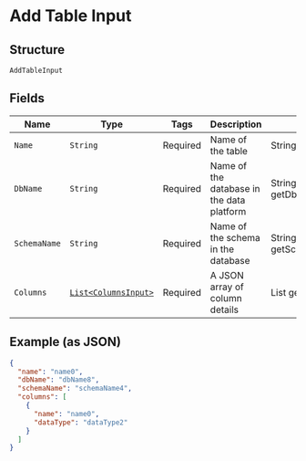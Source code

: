 
# Add Table Input

## Structure

`AddTableInput`

## Fields

| Name | Type | Tags | Description | Getter | Setter |
|  --- | --- | --- | --- | --- | --- |
| `Name` | `String` | Required | Name of the table | String getName() | setName(String name) |
| `DbName` | `String` | Required | Name of the database in the data platform | String getDbName() | setDbName(String dbName) |
| `SchemaName` | `String` | Required | Name of the schema in the database | String getSchemaName() | setSchemaName(String schemaName) |
| `Columns` | [`List<ColumnsInput>`](../../doc/models/columns-input.md) | Required | A JSON array of column details | List<ColumnsInput> getColumns() | setColumns(List<ColumnsInput> columns) |

## Example (as JSON)

```json
{
  "name": "name0",
  "dbName": "dbName8",
  "schemaName": "schemaName4",
  "columns": [
    {
      "name": "name0",
      "dataType": "dataType2"
    }
  ]
}
```

